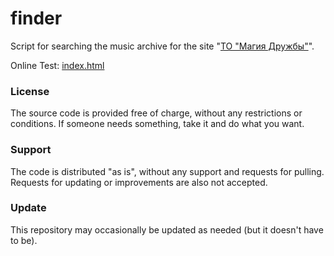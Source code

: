 # finder

Script for searching the music archive for the site "[ТО "Магия Дружбы"](https://bronyru.info/%D1%81%D1%82%D0%B0%D1%84%D1%84/%D0%BC%D1%83%D0%B7%D1%8B%D0%BA%D0%B0/)".

Online Test: [index.html](https://jackiewaltryan.github.io/finder/index.html)

### License

The source code is provided free of charge, without any restrictions or conditions.  If someone needs something, take it and do what you want.

### Support

The code is distributed "as is", without any support and requests for pulling. Requests for updating or improvements are also not accepted.

### Update

This repository may occasionally be updated as needed (but it doesn't have to be).
